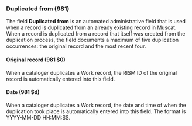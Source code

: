 ### Duplicated from (981)

The field **Duplicated from** is an automated administrative field that is used when a record is duplicated from an already existing record in Muscat. When a record is duplicated from a record that itself was created from the duplication process, the field documents a maximum of five duplication occurrences: the original record and the most recent four.

#### Original record (981 $0)  

When a cataloger duplicates a Work record, the RISM ID of the original record is automatically entered into this field.

#### Date (981 $d)  

When a cataloger duplicates a Work record, the date and time of when the duplication took place is automatically entered into this field. The format is YYYY-MM-DD HH:MM:SS.  
